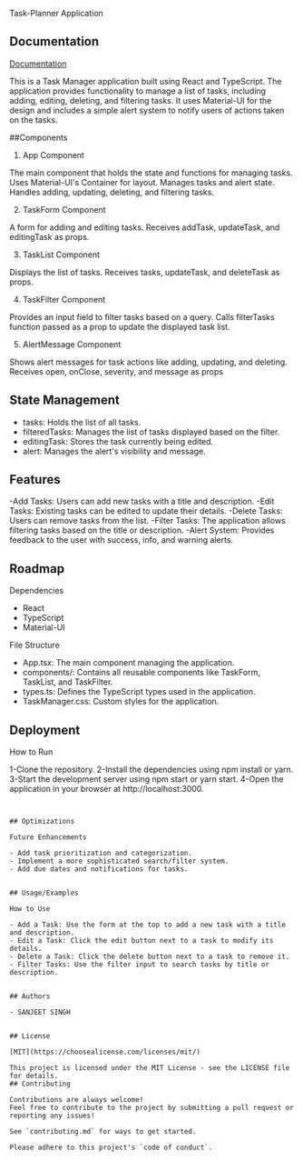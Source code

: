 
Task-Planner Application

## Documentation

[Documentation](https://linktodocumentation)

This is a Task Manager application built using React and TypeScript. The application provides functionality to manage a list of tasks, including adding, editing, deleting, and filtering tasks. It uses Material-UI for the design and includes a simple alert system to notify users of actions taken on the tasks.

##Components
  1) App Component

The main component that holds the state and functions for managing tasks.
Uses Material-UI's Container for layout.
Manages tasks and alert state.
Handles adding, updating, deleting, and filtering tasks.

2) TaskForm Component

A form for adding and editing tasks.
Receives addTask, updateTask, and editingTask as props.

3) TaskList Component

Displays the list of tasks.
Receives tasks, updateTask, and deleteTask as props.

4) TaskFilter Component

Provides an input field to filter tasks based on a query.
Calls filterTasks function passed as a prop to update the displayed task list.

5) AlertMessage Component

Shows alert messages for task actions like adding, updating, and deleting.
Receives open, onClose, severity, and message as props

## State Management

- tasks: Holds the list of all tasks.
- filteredTasks: Manages the list of tasks displayed based on the filter.
- editingTask: Stores the task currently being edited.
- alert: Manages the alert's visibility and message.
## Features

-Add Tasks: Users can add new tasks with a title and description.
-Edit Tasks: Existing tasks can be edited to update their details.
-Delete Tasks: Users can remove tasks from the list.
-Filter Tasks: The application allows filtering tasks based on the title or description.
-Alert System: Provides feedback to the user with success, info, and warning alerts.


## Roadmap

 Dependencies
 
 - React
- TypeScript
- Material-UI

File Structure

- App.tsx: The main component managing the application.
- components/: Contains all reusable components like TaskForm, TaskList, and TaskFilter.
- types.ts: Defines the TypeScript types used in the application.
- TaskManager.css: Custom styles for the application.


## Deployment

How to Run

1-Clone the repository.
2-Install the dependencies using npm install or yarn.
3-Start the development server using npm start or yarn start.
4-Open the application in your browser at http://localhost:3000.
```


## Optimizations

Future Enhancements

- Add task prioritization and categorization.
- Implement a more sophisticated search/filter system.
- Add due dates and notifications for tasks.


## Usage/Examples

How to Use

- Add a Task: Use the form at the top to add a new task with a title and description.
- Edit a Task: Click the edit button next to a task to modify its details.
- Delete a Task: Click the delete button next to a task to remove it.
- Filter Tasks: Use the filter input to search tasks by title or description.


## Authors

- SANJEET SINGH


## License

[MIT](https://choosealicense.com/licenses/mit/)

This project is licensed under the MIT License - see the LICENSE file for details.
## Contributing

Contributions are always welcome!
Feel free to contribute to the project by submitting a pull request or reporting any issues!

See `contributing.md` for ways to get started.

Please adhere to this project's `code of conduct`.

